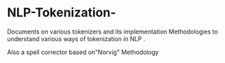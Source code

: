 # NLP-Tokenization-
Documents on various tokenizers and its implementation
Methodologies to understand various ways of tokenization in NLP .

Also a spell corrector based on"Norvig" Methodology
